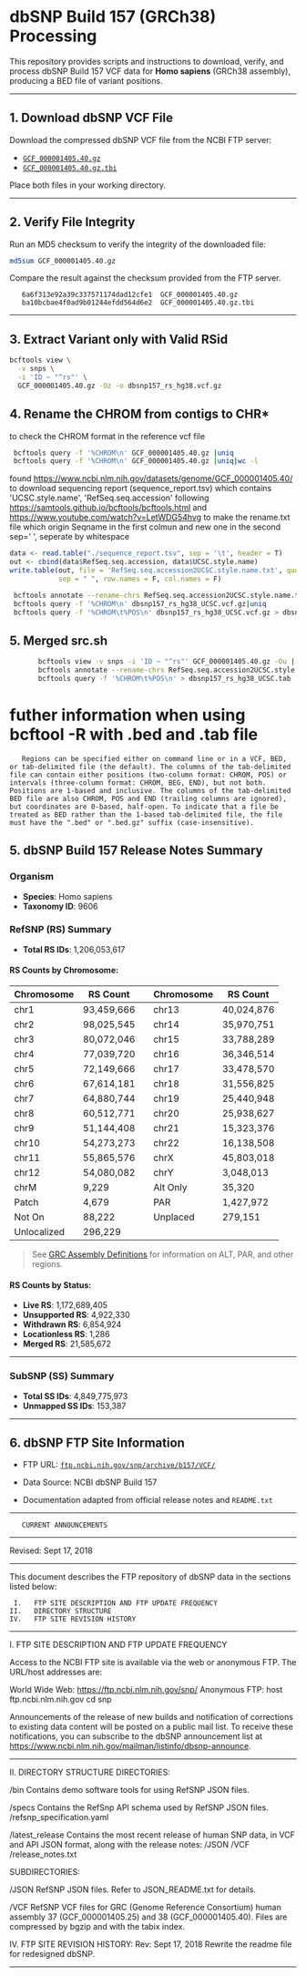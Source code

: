 # dbSNP Build 157 (GRCh38) Processing

This repository provides scripts and instructions to download, verify, and process dbSNP Build 157 VCF data for **Homo sapiens** (GRCh38 assembly), producing a BED file of variant positions.

---

## 1. Download dbSNP VCF File

Download the compressed dbSNP VCF file from the NCBI FTP server:

- [`GCF_000001405.40.gz`](https://ftp.ncbi.nih.gov/snp/archive/b157/VCF/GCF_000001405.40.gz)
- [`GCF_000001405.40.gz.tbi`](https://ftp.ncbi.nih.gov/snp/archive/b157/VCF/GCF_000001405.40.gz.tbi)

Place both files in your working directory.

---

## 2. Verify File Integrity

Run an MD5 checksum to verify the integrity of the downloaded file:

```bash
md5sum GCF_000001405.40.gz
```

Compare the result against the checksum provided from the FTP server.

       6a6f313e92a39c337571174dad12cfe1  GCF_000001405.40.gz
       ba10bcbae4f0ad9b01244efdd564d6e2  GCF_000001405.40.gz.tbi

---

## 3. Extract Variant only with Valid RSid
```bash
bcftools view \
  -v snps \
  -i 'ID ~ "^rs"' \
  GCF_000001405.40.gz -Oz -o dbsnp157_rs_hg38.vcf.gz

```

## 4. Rename the CHROM from contigs to CHR*
to check the CHROM format in the reference vcf file
```bash
 bcftools query -f '%CHROM\n' GCF_000001405.40.gz |uniq
 bcftools query -f '%CHROM\n' GCF_000001405.40.gz |uniq|wc -l
```
found https://www.ncbi.nlm.nih.gov/datasets/genome/GCF_000001405.40/ to download sequencing report (sequence_report.tsv) which contains 'UCSC.style.name', 'RefSeq.seq.accession'
following https://samtools.github.io/bcftools/bcftools.html and https://www.youtube.com/watch?v=LetWDG54hvg to make the rename.txt file which origin Seqname in the first colmun and new one in the second
sep=' ', seperate by whitespace
```r
data <- read.table("./sequence_report.tsv", sep = '\t', header = T)
out <- cbind(data$RefSeq.seq.accession, data$UCSC.style.name)
write.table(out, file = 'RefSeq.seq.accession2UCSC.style.name.txt', quote = F,
            sep = " ", row.names = F, col.names = F)
```
```bash
 bcftools annotate --rename-chrs RefSeq.seq.accession2UCSC.style.name.txt dbsnp157_rs_hg38.vcf.gz -Oz -o dbsnp157_rs_hg38_UCSC.vcf.gz
 bcftools query -f '%CHROM\n' dbsnp157_rs_hg38_UCSC.vcf.gz|uniq
 bcftools query -f '%CHROM\t%POS\n' dbsnp157_rs_hg38_UCSC.vcf.gz > dbsnp157_rs_hg38_UCSC.tab 
```

## 5. Merged src.sh
```bash
       bcftools view -v snps -i 'ID ~ "^rs"' GCF_000001405.40.gz -Ou | \
       bcftools annotate --rename-chrs RefSeq.seq.accession2UCSC.style.name.txt -Ou | \
       bcftools query -f '%CHROM\t%POS\n' > dbsnp157_rs_hg38_UCSC.tab
```

# futher information when using bcftool -R with .bed and .tab file 
       Regions can be specified either on command line or in a VCF, BED, or tab-delimited file (the default). The columns of the tab-delimited file can contain either positions (two-column format: CHROM, POS) or intervals (three-column format: CHROM, BEG, END), but not both. Positions are 1-based and inclusive. The columns of the tab-delimited BED file are also CHROM, POS and END (trailing columns are ignored), but coordinates are 0-based, half-open. To indicate that a file be treated as BED rather than the 1-based tab-delimited file, the file must have the ".bed" or ".bed.gz" suffix (case-insensitive).

## 5. dbSNP Build 157 Release Notes Summary

### Organism

- **Species**: Homo sapiens
- **Taxonomy ID**: 9606

### RefSNP (RS) Summary

- **Total RS IDs**: 1,206,053,617

#### RS Counts by Chromosome:

| Chromosome | RS Count |   | Chromosome | RS Count |
|------------|----------|---|------------|----------|
| chr1       | 93,459,666 | | chr13      | 40,024,876 |
| chr2       | 98,025,545 | | chr14      | 35,970,751 |
| chr3       | 80,072,046 | | chr15      | 33,788,289 |
| chr4       | 77,039,720 | | chr16      | 36,346,514 |
| chr5       | 72,149,666 | | chr17      | 33,478,570 |
| chr6       | 67,614,181 | | chr18      | 31,556,825 |
| chr7       | 64,880,744 | | chr19      | 25,440,948 |
| chr8       | 60,512,771 | | chr20      | 25,938,627 |
| chr9       | 51,144,408 | | chr21      | 15,323,376 |
| chr10      | 54,273,273 | | chr22      | 16,138,508 |
| chr11      | 55,865,576 | | chrX       | 45,803,018 |
| chr12      | 54,080,082 | | chrY       | 3,048,013 |
| chrM       | 9,229     |   | Alt Only   | 35,320    |
| Patch      | 4,679     |   | PAR        | 1,427,972 |
| Not On     | 88,222    |   | Unplaced   | 279,151   |
| Unlocalized| 296,229   |   |            |           |

> See [GRC Assembly Definitions](https://www.ncbi.nlm.nih.gov/grc/help/definitions/) for information on ALT, PAR, and other regions.

#### RS Counts by Status:

- **Live RS**: 1,172,689,405  
- **Unsupported RS**: 4,922,330  
- **Withdrawn RS**: 6,854,924  
- **Locationless RS**: 1,286  
- **Merged RS**: 21,585,672

---

### SubSNP (SS) Summary

- **Total SS IDs**: 4,849,775,973  
- **Unmapped SS IDs**: 153,387

---

## 6. dbSNP FTP Site Information

- FTP URL: [`ftp.ncbi.nih.gov/snp/archive/b157/VCF/`](https://ftp.ncbi.nih.gov/snp/archive/b157/VCF/)



- Data Source: NCBI dbSNP Build 157  
- Documentation adapted from official release notes and `README.txt`
***************************************
       CURRENT ANNOUNCEMENTS
***************************************
Revised: Sept 17, 2018
****************************************

This document describes the FTP repository of dbSNP data in the
sections listed below:

     I.   FTP SITE DESCRIPTION AND FTP UPDATE FREQUENCY
    II.   DIRECTORY STRUCTURE
    IV.   FTP SITE REVISION HISTORY

********************************************************************************

I. FTP SITE DESCRIPTION AND FTP UPDATE FREQUENCY

Access to the NCBI FTP site is available via the web or anonymous FTP. 
The URL/host addresses are:

World Wide Web:     https://ftp.ncbi.nlm.nih.gov/snp/
Anonymous FTP:      host ftp.ncbi.nlm.nih.gov
                    cd snp

Announcements of the release of new builds and notification of corrections
to existing data content will be posted on a public mail list. To receive
these notifications, you can subscribe to the dbSNP announcement list at
https://www.ncbi.nlm.nih.gov/mailman/listinfo/dbsnp-announce.

********************************************************************************

II. DIRECTORY STRUCTURE
DIRECTORIES: 

/bin             Contains demo software tools for using RefSNP JSON files.

/specs           Contains the RefSnp API schema used by RefSNP JSON files.
                         /refsnp_specification.yaml

/latest_release  Contains the most recent release of human SNP data, in VCF and
                 API JSON format, along with the release notes:
                         /JSON
                         /VCF
                         /release_notes.txt


SUBDIRECTORIES:

/JSON              RefSNP JSON files. Refer to JSON_README.txt for details.

/VCF               RefSNP VCF files for GRC (Genome Reference Consortium) human assembly
                   37 (GCF_000001405.25) and 38 (GCF_000001405.40). Files are compressed
                   by bgzip and with the tabix index.

IV. FTP SITE REVISION HISTORY:
Rev: Sept 17, 2018
Rewrite the readme file for redesigned dbSNP.
********************************************************************************